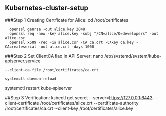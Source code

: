 ## Kubernetes-cluster-setup

###Step 1 Creating Certificate for Alice:
      cd /root/certificates

      openssl genrsa -out alice.key 2048
      openssl req -new -key alice.key -subj "/CN=alice/O=developers" -out alice.csr
      openssl x509 -req -in alice.csr -CA ca.crt -CAkey ca.key -CAcreateserial -out alice.crt -days 1000

###Step 2 Set ClientCA flag in API Server:
    nano /etc/systemd/system/kube-apiserver.service

    --client-ca-file /root/certificates/ca.crt

    systemctl daemon-reload
   systemctl restart kube-apiserver


  ##Step 3 Verification:
  kubectl get secret --server=https://127.0.0.1:6443 --client-certificate /root/certificates/alice.crt --certificate-authority /root/certificates/ca.crt --client-key /root/certificates/alice.key
